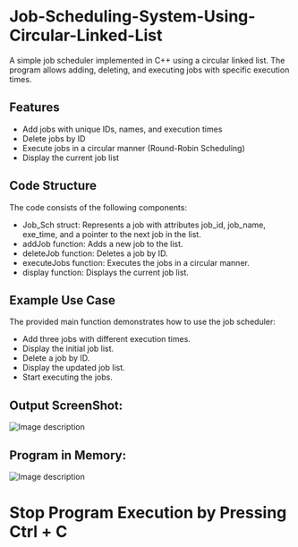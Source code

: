 # Job-Scheduling-System-Using-Circular-Linked-List
A simple job scheduler implemented in C++ using a circular linked list. The program allows adding, deleting, and executing jobs with specific execution times.
## Features
* Add jobs with unique IDs, names, and execution times
* Delete jobs by ID
* Execute jobs in a circular manner (Round-Robin Scheduling)
* Display the current job list
## Code Structure
The code consists of the following components:
* Job_Sch struct: Represents a job with attributes job_id, job_name, exe_time, and a pointer to the next job in the list.
* addJob function: Adds a new job to the list.
* deleteJob function: Deletes a job by ID.
* executeJobs function: Executes the jobs in a circular manner.
* display function: Displays the current job list.
## Example Use Case
The provided main function demonstrates how to use the job scheduler:
* Add three jobs with different execution times.
* Display the initial job list.
* Delete a job by ID.
* Display the updated job list.
* Start executing the jobs.

## Output ScreenShot:
![Image description](https://i.imgur.com/O5d52mH.png)

## Program in Memory:
![Image description](https://i.imgur.com/5KIkYBs.png)

# Stop Program Execution by Pressing Ctrl + C
